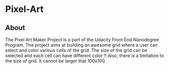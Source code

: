 # Pixel-Art

## About
The Pixel Art Maker Project is a part of the Udacity Front End Nanodegree Program.
The project aims at building an awesome grid where a user can select and color various cells of the grid.
The size of the grid can be selected and each cell can have different color !!
Also, there is a limitation to the size of grid. It cannot be larger that 100x100.
